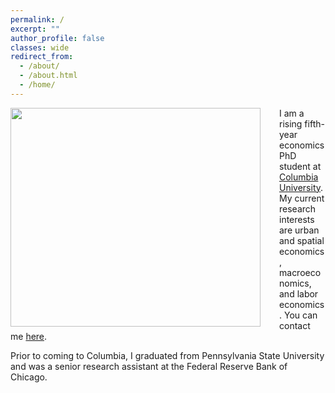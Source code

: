 ```yaml
---
permalink: /
excerpt: ""
author_profile: false
classes: wide
redirect_from: 
  - /about/
  - /about.html
  - /home/
---
```




<img src="/images/easton.png" width="400" height="350" style= "float: left; padding-right: 30px"/> 



I am a rising fifth-year economics PhD student at [Columbia University](https://econ.columbia.edu/). My current research interests are urban and spatial economics, macroeconomics, and labor economics. You can contact me [here](me2713@columbia.edu).

Prior to coming to Columbia, I graduated from Pennsylvania State University and was a senior research assistant at the Federal Reserve Bank of Chicago.







